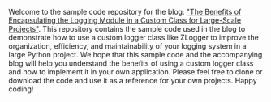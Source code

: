 Welcome to the sample code repository for the blog: ["The Benefits of Encapsulating the Logging Module in a Custom Class for Large-Scale Projects"](https://binhnguyen97.medium.com/the-benefits-of-encapsulating-the-logging-module-in-a-custom-class-for-large-scale-projects-3434ec18a01f). This repository contains the sample code used in the blog to demonstrate how to use a custom logger class like ZLogger to improve the organization, efficiency, and maintainability of your logging system in a large Python project. We hope that this sample code and the accompanying blog will help you understand the benefits of using a custom logger class and how to implement it in your own application. Please feel free to clone or download the code and use it as a reference for your own projects. Happy coding!
